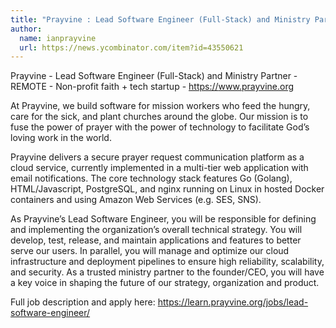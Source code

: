 ```yaml
---
title: "Prayvine : Lead Software Engineer (Full-Stack) and Ministry Partner"
author:
  name: ianprayvine
  url: https://news.ycombinator.com/item?id=43550621
---
```

Prayvine - Lead Software Engineer (Full-Stack) and Ministry Partner - REMOTE - Non-profit faith + tech startup - <a href="https:&#x2F;&#x2F;www.prayvine.org" rel="nofollow">https:&#x2F;&#x2F;www.prayvine.org</a>

At Prayvine, we build software for mission workers who feed the hungry, care for the sick, and plant churches around the globe. Our mission is to fuse the power of prayer with the power of technology to facilitate God’s loving work in the world.

Prayvine delivers a secure prayer request communication platform as a cloud service, currently implemented in a multi-tier web application with email notifications. The core technology stack features Go (Golang), HTML&#x2F;Javascript, PostgreSQL, and nginx running on Linux in hosted Docker containers and using Amazon Web Services (e.g. SES, SNS).

As Prayvine’s Lead Software Engineer, you will be responsible for defining and implementing the organization’s overall technical strategy. You will develop, test, release, and maintain applications and features to better serve our users. In parallel, you will manage and optimize our cloud infrastructure and deployment pipelines to ensure high reliability, scalability, and security. As a trusted ministry partner to the founder&#x2F;CEO, you will have a key voice in shaping the future of our strategy, organization and product.

Full job description and apply here: <a href="https:&#x2F;&#x2F;learn.prayvine.org&#x2F;jobs&#x2F;lead-software-engineer&#x2F;" rel="nofollow">https:&#x2F;&#x2F;learn.prayvine.org&#x2F;jobs&#x2F;lead-software-engineer&#x2F;</a>
<JobApplication />
